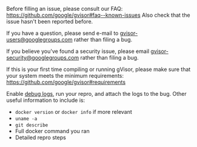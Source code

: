 Before filling an issue, please consult our FAQ: https://github.com/google/gvisor#faq--known-issues
Also check that the issue hasn't been reported before.

If you have a question, please send e-mail to gvisor-users@googlegroups.com rather than filing a bug.

If you believe you've found a security issue, please email
gvisor-security@googlegroups.com rather than filing a bug.

If this is your first time compiling or running gVisor, please make sure that your system meets the minimum requirements: https://github.com/google/gvisor#requirements

Enable [debug logs](https://github.com/google/gvisor#debugging), run your
repro, and attach the logs to the bug. Other useful information to include is:
- `docker version` or `docker info` if more relevant
- `uname -a`
- `git describe`
- Full docker command you ran
- Detailed repro steps
